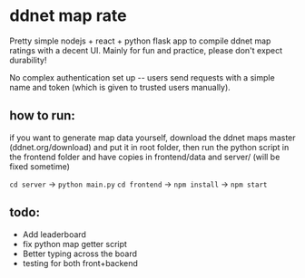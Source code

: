 # ddnet map rate

Pretty simple nodejs + react + python flask app to compile ddnet map ratings with a decent UI. Mainly for fun and practice, please don't expect durability!

No complex authentication set up -- users send requests with a simple name and token (which is given to trusted users manually).

## how to run:

if you want to generate map data yourself, download the ddnet maps master (ddnet.org/download) and put it in root folder, then 
run the python script in the frontend folder and have copies in frontend/data and server/ (will be fixed sometime)

`cd server` -> `python main.py`
`cd frontend` -> `npm install` -> `npm start`

## todo:
- Add leaderboard
- fix python map getter script
- Better typing across the board
- testing for both front+backend
